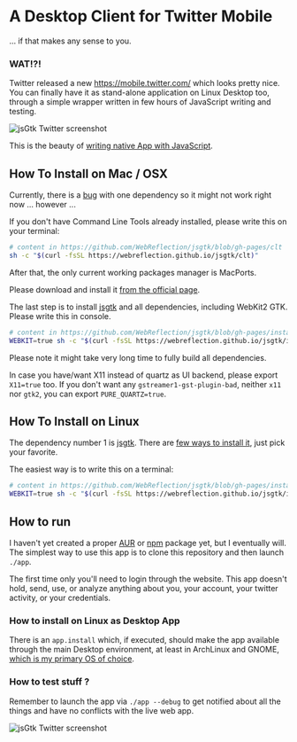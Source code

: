 # A Desktop Client for Twitter Mobile
 ... if that makes any sense to you.

### WAT!?!
Twitter released a new https://mobile.twitter.com/ which looks pretty nice.
You can finally have it as stand-alone application on Linux Desktop too,
through a simple wrapper written in few hours of JavaScript writing and testing.

![jsGtk Twitter screenshot](http://webreflection.github.io/jsgtk-twitter/img/sc02.png?360)

This is the beauty of [writing native App with JavaScript](https://www.webreflection.co.uk/blog/2015/12/08/writing-native-apps-with-javascript).


## How To Install on Mac / OSX

Currently, there is a [bug](https://trac.macports.org/ticket/51318) with one dependency so it might not work right now ... however ...

If you don't have Command Line Tools already installed, please write this on your terminal:
```sh
# content in https://github.com/WebReflection/jsgtk/blob/gh-pages/clt
sh -c "$(curl -fsSL https://webreflection.github.io/jsgtk/clt)"
```

After that, the only current working packages manager is MacPorts.

Please download and install it [from the official page](https://www.macports.org/install.php).

The last step is to install [jsgtk]() and all dependencies, including WebKit2 GTK.
Please write this in console.
```sh
# content in https://github.com/WebReflection/jsgtk/blob/gh-pages/install
WEBKIT=true sh -c "$(curl -fsSL https://webreflection.github.io/jsgtk/install)"
```

Please note it might take very long time to fully build all dependencies.

In case you have/want X11 instead of quartz as UI backend, please export `X11=true` too.
If you don't want any `gstreamer1-gst-plugin-bad`, neither `x11` nor `gtk2`, you can export `PURE_QUARTZ=true`.


## How To Install on Linux
The dependency number 1 is [jsgtk](https://github.com/WebReflection/jsgtk).
There are [few ways to install it](https://github.com/WebReflection/jsgtk#how-to-install), just pick your favorite.

The easiest way is to write this on a terminal:
```sh
# content in https://github.com/WebReflection/jsgtk/blob/gh-pages/install
WEBKIT=true sh -c "$(curl -fsSL https://webreflection.github.io/jsgtk/install)"
```


## How to run
I haven't yet created a proper [AUR](https://wiki.archlinux.org/index.php/Arch_User_Repository) or [npm](https://www.npmjs.com/) package yet, but I eventually will.
The simplest way to use this app is to clone this repository and then launch `./app`.

The first time only you'll need to login through the website.
This app doesn't hold, send, use, or analyze anything about you, your account, your twitter activity, or your credentials.


### How to install on Linux as Desktop App
There is an `app.install` which, if executed, should make the app available through the main Desktop environment, at least in ArchLinux and GNOME, [which is my primary OS of choice](http://archibold.io/).


### How to test stuff ?
Remember to launch the app via `./app --debug` to get notified about all the things and have no conflicts with the live web app.

![jsGtk Twitter screenshot](http://webreflection.github.io/jsgtk-twitter/img/sc01.png?360)
